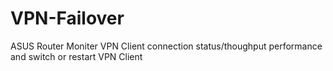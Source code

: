 # VPN-Failover
ASUS Router Moniter VPN Client connection status/thoughput performance and switch or restart VPN Client
